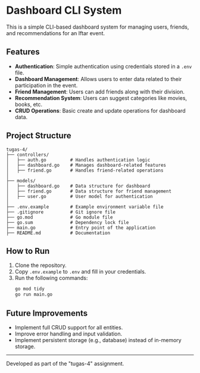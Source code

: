 # Dashboard CLI System

This is a simple CLI-based dashboard system for managing users, friends, and recommendations for an Iftar event.

## Features

- **Authentication**: Simple authentication using credentials stored in a `.env` file.
- **Dashboard Management**: Allows users to enter data related to their participation in the event.
- **Friend Management**: Users can add friends along with their division.
- **Recommendation System**: Users can suggest categories like movies, books, etc.
- **CRUD Operations**: Basic create and update operations for dashboard data.

## Project Structure

```
tugas-4/
├── controllers/
│   ├── auth.go         # Handles authentication logic
│   ├── dashboard.go    # Manages dashboard-related features
│   ├── friend.go       # Handles friend-related operations
│
├── models/
│   ├── dashboard.go    # Data structure for dashboard
│   ├── friend.go       # Data structure for friend management
│   ├── user.go         # User model for authentication
│
├── .env.example        # Example environment variable file
├── .gitignore          # Git ignore file
├── go.mod              # Go module file
├── go.sum              # Dependency lock file
├── main.go             # Entry point of the application
├── README.md           # Documentation
```

## How to Run

1. Clone the repository.
2. Copy `.env.example` to `.env` and fill in your credentials.
3. Run the following commands:
   ```sh
   go mod tidy
   go run main.go
   ```

## Future Improvements

- Implement full CRUD support for all entities.
- Improve error handling and input validation.
- Implement persistent storage (e.g., database) instead of in-memory storage.

---

Developed as part of the "tugas-4" assignment.
